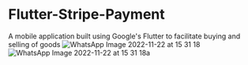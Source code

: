 # Flutter-Stripe-Payment
A mobile application built using Google's Flutter to facilitate buying and selling of goods
![WhatsApp Image 2022-11-22 at 15 31 18](https://user-images.githubusercontent.com/83124766/203441960-69d736af-338b-48cf-907c-78cdf8c7f149.jpg)
![WhatsApp Image 2022-11-22 at 15 31 18a](https://user-images.githubusercontent.com/83124766/203441964-eca88d97-394b-4b27-bbe8-f5a3eb8da6dc.jpg)

